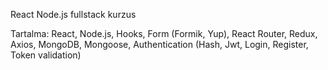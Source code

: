 React Node.js fullstack kurzus

Tartalma: React, Node.js, Hooks, Form (Formik, Yup), React Router, Redux, Axios, MongoDB, Mongoose, Authentication (Hash, Jwt, Login, Register, Token validation)
